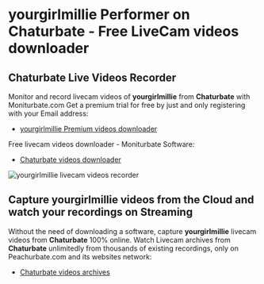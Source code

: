 # yourgirlmillie Performer on Chaturbate - Free LiveCam videos downloader

## Chaturbate Live Videos Recorder

Monitor and record livecam videos of **yourgirlmillie** from **Chaturbate** with Moniturbate.com
Get a premium trial for free by just and only registering with your Email address:
* [yourgirlmillie Premium videos downloader](https://moniturbate.com/request-demo-licence-key.html)

Free livecam videos downloader - Moniturbate Software:
* [Chaturbate videos downloader](https://moniturbate.com/moniturbate-download-software.html)

![yourgirlmillie livecam videos recorder](https://peachurnet.com/templates/moniturbate-software.png)


## Capture yourgirlmillie videos from the Cloud and watch your recordings on Streaming

Without the need of downloading a software, capture **yourgirlmillie** livecam videos from **Chaturbate** 100% online.
Watch Livecam archives from **Chaturbate** unlimitedly from thousands of existing recordings, only on Peachurbate.com and its websites network:
* [Chaturbate videos archives](https://peachurnet.com/)